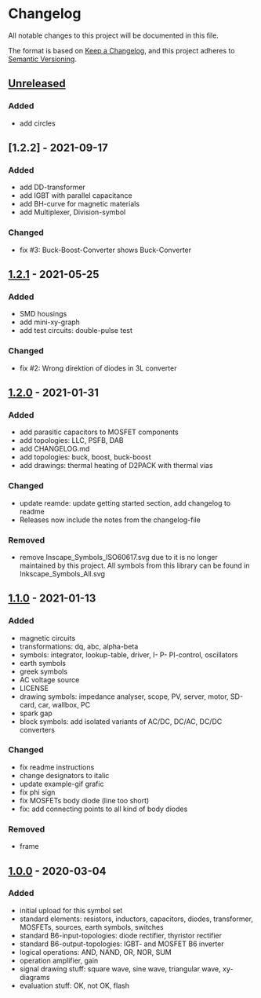# Changelog
All notable changes to this project will be documented in this file.

The format is based on [Keep a Changelog](https://keepachangelog.com/en/1.0.0/),
and this project adheres to [Semantic Versioning](https://semver.org/spec/v2.0.0.html).

## [Unreleased]
### Added
- add circles

## [1.2.2] - 2021-09-17
### Added
- add DD-transformer
- add IGBT with parallel capacitance
- add BH-curve for magnetic materials
- add Multiplexer, Division-symbol
### Changed
- fix #3: Buck-Boost-Converter shows Buck-Converter

## [1.2.1] - 2021-05-25
### Added
- SMD housings
- add mini-xy-graph
- add test circuits: double-pulse test
### Changed
- fix #2: Wrong direktion of diodes in 3L converter

## [1.2.0] - 2021-01-31
### Added
- add parasitic capacitors to MOSFET components
- add topologies: LLC, PSFB, DAB
- add CHANGELOG.md
- add topologies: buck, boost, buck-boost
- add drawings: thermal heating of D2PACK with thermal vias

### Changed
- update reamde: update getting started section, add changelog to readme
- Releases now include the notes from the changelog-file

### Removed
- remove Inscape_Symbols_ISO60617.svg due to it is no longer maintained by this project. All symbols from this library can be found in Inkscape_Symbols_All.svg

## [1.1.0] - 2021-01-13
### Added
- magnetic circuits
- transformations: dq, abc, alpha-beta
- symbols: integrator, lookup-table, driver, I- P- PI-control, oscillators
- earth symbols
- greek symbols
- AC voltage source
- LICENSE
- drawing symbols: impedance analyser, scope, PV, server, motor, SD-card, car, wallbox, PC
- spark gap
- block symbols: add isolated variants of AC/DC, DC/AC, DC/DC converters

### Changed
- fix readme instructions
- change designators to italic
- update example-gif grafic
- fix phi sign
- fix MOSFETs body diode (line too short)
- fix: add connecting points to all kind of body diodes

### Removed
- frame

## [1.0.0] - 2020-03-04
### Added
- initial upload for this symbol set
- standard elements: resistors, inductors, capacitors, diodes, transformer, MOSFETs, sources, earth symbols, switches
- standard B6-input-topologies: diode rectifier, thyristor rectifier
- standard B6-output-topologies: IGBT- and MOSFET B6 inverter
- logical operations: AND, NAND, OR, NOR, SUM
- operation amplifier, gain
- signal drawing stuff: square wave, sine wave, triangular wave, xy-diagrams
- evaluation stuff: OK, not OK, flash

[Unreleased]: https://github.com/upb-lea/Inkscape_electric_Symbols/compare/1.2.1...HEAD
[1.2.1]: https://github.com/upb-lea/Inkscape_electric_Symbols/compare/1.2.0...1.2.1
[1.2.0]: https://github.com/upb-lea/Inkscape_electric_Symbols/compare/1.1.0...1.2.0
[1.1.0]: https://github.com/upb-lea/Inkscape_electric_Symbols/compare/1.0.0...1.1.0
[1.0.0]: https://github.com/upb-lea/Inkscape_electric_Symbols/compare/1.0.0...1.0.0
